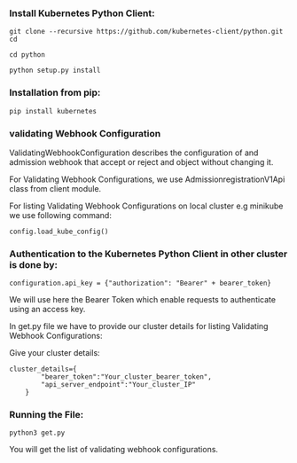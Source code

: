 ### Install Kubernetes Python Client:

`git clone --recursive https://github.com/kubernetes-client/python.git cd`

`cd python`

`python setup.py install`

### Installation from pip:

`pip install kubernetes`

### validating Webhook Configuration

ValidatingWebhookConfiguration describes the configuration of and admission webhook that accept or reject and object without changing it.

For Validating Webhook Configurations, we use AdmissionregistrationV1Api class from client module.

For listing Validating Webhook Configurations on local cluster e.g minikube we use following command:

`config.load_kube_config()`

### Authentication to the Kubernetes Python Client in other cluster is done by: 

`configuration.api_key = {"authorization": "Bearer" + bearer_token}`

We will use here the Bearer Token which enable requests to authenticate using an access key.

In get.py file we have to provide our cluster details for listing Validating Webhook Configurations:


Give your cluster details:
```
cluster_details={
        "bearer_token":"Your_cluster_bearer_token",
        "api_server_endpoint":"Your_cluster_IP"
    }
```

### Running the File:
```
python3 get.py
```

You will get the list of validating webhook configurations.